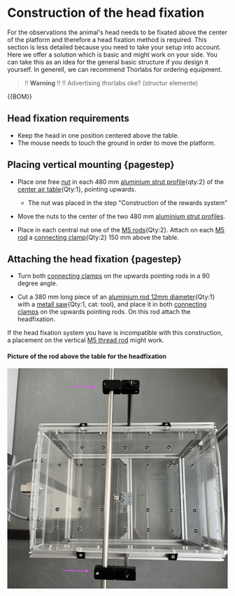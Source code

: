 # Construction of the head fixation 

For the observations the animal's head needs to be fixated above the center of the platform and therefore a head fixation method is required. This section is less detailed because you need to take your setup into account. Here we offer a solution which is basic and might work on your side. You can take this as an idea for the general basic structure if you design it yourself. In generell, we can recommend Thorlabs for ordering equipment.  


>!! **Warning** 
>!!
>!! Advertising thorlabs oke? (structur elemente)


{{BOM}}

## Head fixation requirements

- Keep the head in one position centered above the table.
- The mouse needs to touch the ground in order to move the platform.





## Placing vertical mounting {pagestep}



- Place one free [nut](connectors.yml#5mmNuts) in each 480 mm [aluminium strut profile](framework.yml#20x20Rod){qty:2} of the [center air table](fromstep){Qty:1}, pointing upwards. 
     - The nut was placed in the step "Construction of the rewards system"

- Move the nuts to the center of the two 480 mm [aluminium strut profiles](framework.yml#20x20Rod).

- Place in each central nut one of the [M5 rods](framework.yml#M5Rod){Qty:2}. Attach on each [M5 rod](framework.yml#M5Rod) a [connecting clamp](connectors.yml#12mmCC){Qty:2} 150 mm  above the table. 

## Attaching the head fixation {pagestep}

- Turn both [connecting clamps](connectors.yml#12mmCC) on  the upwards pointing rods in a 90 degree angle. 

- Cut a 380 mm long piece of an  [aluminium rod 12mm diameter](framework.yml#12mmRod){Qty:1} with a [metall saw](tools.yml#metallsaw){Qty:1, cat: tool}, and place it in both [connecting clamps](connectors.yml#12mmCC) on the upwards pointing rods. On this rod attach the headfixation.

If the head fixation system you have is incompatible with this construction, a placement on the vertical [M5 thread rod](framework.yml#M5Rod) might work.


#### Picture of the rod above the table for the headfixation


![](images/headfixation.jpeg)




